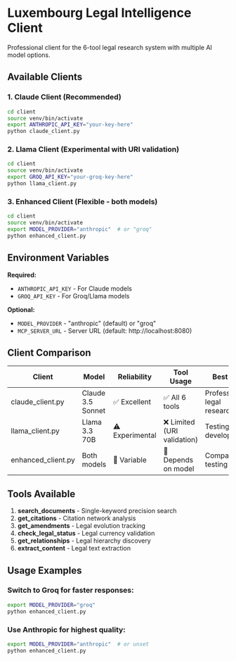 # Luxembourg Legal Intelligence Client

Professional client for the 6-tool legal research system with multiple AI model options.

## Available Clients

### 1. Claude Client (Recommended)
```bash
cd client
source venv/bin/activate
export ANTHROPIC_API_KEY="your-key-here"
python claude_client.py
```

### 2. Llama Client (Experimental with URI validation)
```bash
cd client
source venv/bin/activate
export GROQ_API_KEY="your-groq-key-here"
python llama_client.py
```

### 3. Enhanced Client (Flexible - both models)
```bash
cd client
source venv/bin/activate
export MODEL_PROVIDER="anthropic"  # or "groq"
python enhanced_client.py
```

## Environment Variables

**Required:**
- `ANTHROPIC_API_KEY` - For Claude models
- `GROQ_API_KEY` - For Groq/Llama models

**Optional:**
- `MODEL_PROVIDER` - "anthropic" (default) or "groq"
- `MCP_SERVER_URL` - Server URL (default: http://localhost:8080)

## Client Comparison

| Client | Model | Reliability | Tool Usage | Best For |
|--------|-------|-------------|------------|----------|
| claude_client.py | Claude 3.5 Sonnet | ✅ Excellent | ✅ All 6 tools | Professional legal research |
| llama_client.py | Llama 3.3 70B | ⚠️ Experimental | ❌ Limited (URI validation) | Testing & development |
| enhanced_client.py | Both models | 🔄 Variable | 🔄 Depends on model | Comparison testing |

## Tools Available

1. **search_documents** - Single-keyword precision search
2. **get_citations** - Citation network analysis  
3. **get_amendments** - Legal evolution tracking
4. **check_legal_status** - Legal currency validation
5. **get_relationships** - Legal hierarchy discovery
6. **extract_content** - Legal text extraction

## Usage Examples

### Switch to Groq for faster responses:
```bash
export MODEL_PROVIDER="groq"
python enhanced_client.py
```

### Use Anthropic for highest quality:
```bash
export MODEL_PROVIDER="anthropic"  # or unset
python enhanced_client.py
```
